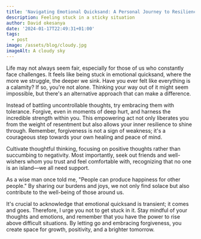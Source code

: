 ```yaml
---
title: 'Navigating Emotional Quicksand: A Personal Journey to Resilience'
description: Feeling stuck in a sticky situation
author: David okesanya
date: '2024-01-17T22:49:31+01:00'
tags:
  - post
image: /assets/blog/cloudy.jpg
imageAlt: A cloudy sky
---
```

Life may not always seem fair, especially for those of us who constantly face challenges. It feels like being stuck in emotional quicksand, where the more we struggle, the deeper we sink. Have you ever felt like everything is a calamity? If so, you're not alone. Thinking your way out of it might seem impossible, but there's an alternative approach that can make a difference.



Instead of battling uncontrollable thoughts, try embracing them with tolerance. Forgive, even in moments of deep hurt, and harness the incredible strength within you. This empowering act not only liberates you from the weight of resentment but also allows your inner resilience to shine through. Remember, forgiveness is not a sign of weakness; it's a courageous step towards your own healing and peace of mind.



Cultivate thoughtful thinking, focusing on positive thoughts rather than succumbing to negativity. Most importantly, seek out friends and well-wishers whom you trust and feel comfortable with, recognizing that no one is an island—we all need support.



As a wise man once told me, "People can produce happiness for other people." By sharing our burdens and joys, we not only find solace but also contribute to the well-being of those around us.



It's crucial to acknowledge that emotional quicksand is transient; it comes and goes. Therefore, I urge you not to get stuck in it. Stay mindful of your thoughts and emotions, and remember that you have the power to rise above difficult situations. By letting go and embracing forgiveness, you create space for growth, positivity, and a brighter tomorrow.
